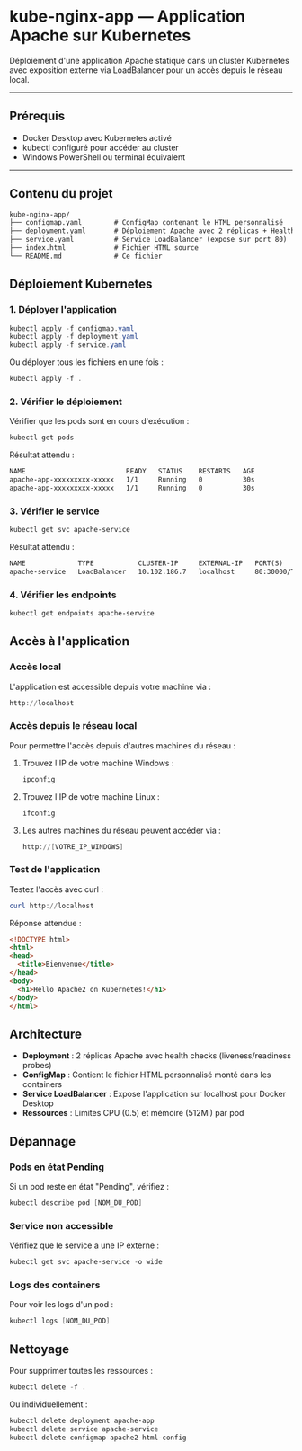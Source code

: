 # kube-nginx-app — Application Apache sur Kubernetes

Déploiement d'une application Apache statique dans un cluster Kubernetes avec exposition externe via LoadBalancer pour un accès depuis le réseau local.

---

## Prérequis

- Docker Desktop avec Kubernetes activé
- kubectl configuré pour accéder au cluster
- Windows PowerShell ou terminal équivalent

---

## Contenu du projet

```txt
kube-nginx-app/
├── configmap.yaml        # ConfigMap contenant le HTML personnalisé
├── deployment.yaml       # Déploiement Apache avec 2 réplicas + Health Checks
├── service.yaml          # Service LoadBalancer (expose sur port 80)
├── index.html            # Fichier HTML source
└── README.md             # Ce fichier
```

## Déploiement Kubernetes

### 1. Déployer l'application

```powershell
kubectl apply -f configmap.yaml
kubectl apply -f deployment.yaml
kubectl apply -f service.yaml
```

Ou déployer tous les fichiers en une fois :

```powershell
kubectl apply -f .
```

### 2. Vérifier le déploiement

Vérifier que les pods sont en cours d'exécution :

```powershell
kubectl get pods
```

Résultat attendu :

```txt
NAME                         READY   STATUS    RESTARTS   AGE
apache-app-xxxxxxxxx-xxxxx   1/1     Running   0          30s
apache-app-xxxxxxxxx-xxxxx   1/1     Running   0          30s
```

### 3. Vérifier le service

```powershell
kubectl get svc apache-service
```

Résultat attendu :

```txt
NAME             TYPE           CLUSTER-IP     EXTERNAL-IP   PORT(S)        AGE
apache-service   LoadBalancer   10.102.186.7   localhost     80:30000/TCP   5m
```

### 4. Vérifier les endpoints

```powershell
kubectl get endpoints apache-service
```

## Accès à l'application

### Accès local

L'application est accessible depuis votre machine via :

```powershell
http://localhost
```

### Accès depuis le réseau local

Pour permettre l'accès depuis d'autres machines du réseau :

1. Trouvez l'IP de votre machine Windows :

   ```powershell
   ipconfig
   ```

2. Trouvez l'IP de votre machine Linux :

    ```bash
    ifconfig
    ```

3. Les autres machines du réseau peuvent accéder via :

   ```powershell
   http://[VOTRE_IP_WINDOWS]
   ```

### Test de l'application

Testez l'accès avec curl :

```powershell
curl http://localhost
```

Réponse attendue :

```html
<!DOCTYPE html>
<html>
<head>
  <title>Bienvenue</title>
</head>
<body>
  <h1>Hello Apache2 on Kubernetes!</h1>
</body>
</html>
```

## Architecture

- **Deployment** : 2 réplicas Apache avec health checks (liveness/readiness probes)
- **ConfigMap** : Contient le fichier HTML personnalisé monté dans les containers
- **Service LoadBalancer** : Expose l'application sur localhost pour Docker Desktop
- **Ressources** : Limites CPU (0.5) et mémoire (512Mi) par pod

## Dépannage

### Pods en état Pending

Si un pod reste en état "Pending", vérifiez :

```powershell
kubectl describe pod [NOM_DU_POD]
```

### Service non accessible

Vérifiez que le service a une IP externe :

```powershell
kubectl get svc apache-service -o wide
```

### Logs des containers

Pour voir les logs d'un pod :

```powershell
kubectl logs [NOM_DU_POD]
```

## Nettoyage

Pour supprimer toutes les ressources :

```powershell
kubectl delete -f .
```

Ou individuellement :

```powershell
kubectl delete deployment apache-app
kubectl delete service apache-service
kubectl delete configmap apache2-html-config
```
